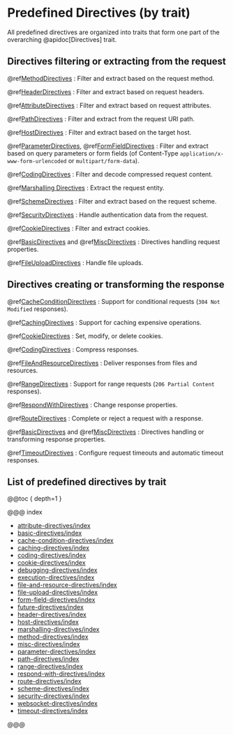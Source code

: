 # Predefined Directives (by trait)

All predefined directives are organized into traits that form one part of the overarching @apidoc[Directives] trait.

<a id="request-directives"></a>
## Directives filtering or extracting from the request

@ref[MethodDirectives](method-directives/index.md)
:   Filter and extract based on the request method.

@ref[HeaderDirectives](header-directives/index.md)
:   Filter and extract based on request headers.

@ref[AttributeDirectives](attribute-directives/index.md)
:   Filter and extract based on request attributes.

@ref[PathDirectives](path-directives/index.md)
:   Filter and extract from the request URI path.

@ref[HostDirectives](host-directives/index.md)
:   Filter and extract based on the target host.

@ref[ParameterDirectives](parameter-directives/index.md), @ref[FormFieldDirectives](form-field-directives/index.md)
:   Filter and extract based on query parameters or form fields (of Content-Type `application/x-www-form-urlencoded` or `multipart/form-data`).

@ref[CodingDirectives](coding-directives/index.md)
:   Filter and decode compressed request content.

@ref[Marshalling Directives](marshalling-directives/index.md)
:   Extract the request entity.

@ref[SchemeDirectives](scheme-directives/index.md)
:   Filter and extract based on the request scheme.

@ref[SecurityDirectives](security-directives/index.md)
:   Handle authentication data from the request.

@ref[CookieDirectives](cookie-directives/index.md)
:   Filter and extract cookies.

@ref[BasicDirectives](basic-directives/index.md) and @ref[MiscDirectives](misc-directives/index.md)
:   Directives handling request properties.

@ref[FileUploadDirectives](file-upload-directives/index.md)
:   Handle file uploads.

<a id="response-directives"></a>
## Directives creating or transforming the response

@ref[CacheConditionDirectives](cache-condition-directives/index.md)
:   Support for conditional requests (`304 Not Modified` responses).

@ref[CachingDirectives](caching-directives/index.md)
:   Support for caching expensive operations.

@ref[CookieDirectives](cookie-directives/index.md)
:   Set, modify, or delete cookies.

@ref[CodingDirectives](coding-directives/index.md)
:   Compress responses.

@ref[FileAndResourceDirectives](file-and-resource-directives/index.md)
:   Deliver responses from files and resources.

@ref[RangeDirectives](range-directives/index.md)
:   Support for range requests (`206 Partial Content` responses).

@ref[RespondWithDirectives](respond-with-directives/index.md)
:   Change response properties.

@ref[RouteDirectives](route-directives/index.md)
:   Complete or reject a request with a response.

@ref[BasicDirectives](basic-directives/index.md) and @ref[MiscDirectives](misc-directives/index.md)
:   Directives handling or transforming response properties.

@ref[TimeoutDirectives](timeout-directives/index.md)
:   Configure request timeouts and automatic timeout responses.

## List of predefined directives by trait

@@toc { depth=1 }

@@@ index

* [attribute-directives/index](attribute-directives/index.md)
* [basic-directives/index](basic-directives/index.md)
* [cache-condition-directives/index](cache-condition-directives/index.md)
* [caching-directives/index](caching-directives/index.md)
* [coding-directives/index](coding-directives/index.md)
* [cookie-directives/index](cookie-directives/index.md)
* [debugging-directives/index](debugging-directives/index.md)
* [execution-directives/index](execution-directives/index.md)
* [file-and-resource-directives/index](file-and-resource-directives/index.md)
* [file-upload-directives/index](file-upload-directives/index.md)
* [form-field-directives/index](form-field-directives/index.md)
* [future-directives/index](future-directives/index.md)
* [header-directives/index](header-directives/index.md)
* [host-directives/index](host-directives/index.md)
* [marshalling-directives/index](marshalling-directives/index.md)
* [method-directives/index](method-directives/index.md)
* [misc-directives/index](misc-directives/index.md)
* [parameter-directives/index](parameter-directives/index.md)
* [path-directives/index](path-directives/index.md)
* [range-directives/index](range-directives/index.md)
* [respond-with-directives/index](respond-with-directives/index.md)
* [route-directives/index](route-directives/index.md)
* [scheme-directives/index](scheme-directives/index.md)
* [security-directives/index](security-directives/index.md)
* [websocket-directives/index](websocket-directives/index.md)
* [timeout-directives/index](timeout-directives/index.md)

@@@
